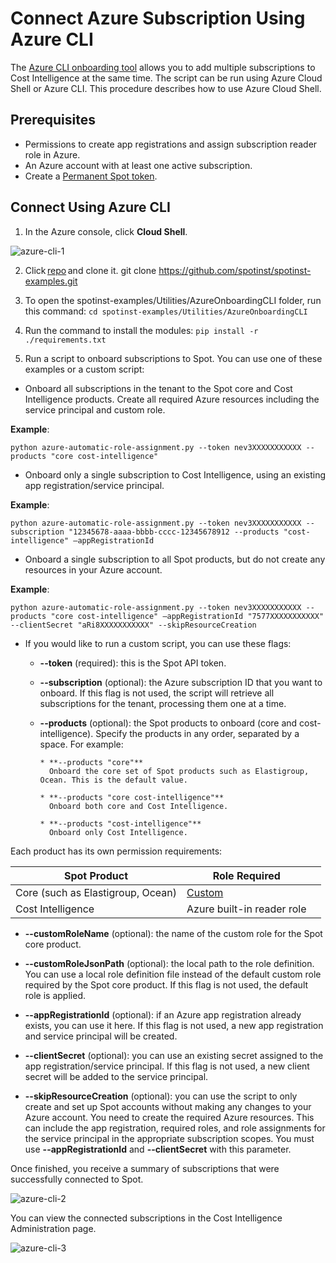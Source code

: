 # Connect Azure Subscription Using Azure CLI

The [Azure CLI onboarding tool](https://spot.io/blog/spot-azure-cli-onboarding-tool/) allows you to add multiple subscriptions to Cost Intelligence at the same time. The script can be run using Azure Cloud Shell or Azure CLI. This procedure describes how to use Azure Cloud Shell.

## Prerequisites

- Permissions to create app registrations and assign subscription reader role in Azure.
- An Azure account with at least one active subscription.
- Create a [Permanent Spot token](https://docs.spot.io/administration/api/create-api-token).

## Connect Using Azure CLI

1. In the Azure console, click **Cloud Shell**.

![azure-cli-1](https://github.com/spotinst/help/assets/106514736/f3c301a6-0461-4715-89a0-d9ab78836c91)

2. Click [repo](https://github.com/spotinst/spotinst-examples/tree/master/Utilities/AzureOnboardingCLI) and clone it.
   git clone https://github.com/spotinst/spotinst-examples.git

3. To open the spotinst-examples/Utilities/AzureOnboardingCLI folder, run this command:
   `cd spotinst-examples/Utilities/AzureOnboardingCLI`

4. Run the command to install the modules:
   `pip install -r ./requirements.txt`

5. Run a script to onboard subscriptions to Spot. You can use one of these examples or a custom script:

- Onboard all subscriptions in the tenant to the Spot core and Cost Intelligence products. Create all required Azure resources including the service principal and custom role.

**Example**:

```
python azure-automatic-role-assignment.py --token nev3XXXXXXXXXXX --products "core cost-intelligence"
```

- Onboard only a single subscription to Cost Intelligence, using an existing app registration/service principal.

**Example**:

```
python azure-automatic-role-assignment.py --token nev3XXXXXXXXXXX --subscription "12345678-aaaa-bbbb-cccc-12345678912 --products "cost-intelligence" –appRegistrationId
```

- Onboard a single subscription to all Spot products, but do not create any resources in your Azure account.

**Example**:

```
python azure-automatic-role-assignment.py --token nev3XXXXXXXXXXX --products "core cost-intelligence" –appRegistrationId "7577XXXXXXXXXXX" --clientSecret "aRi8XXXXXXXXXXX" --skipResourceCreation
```

- If you would like to run a custom script, you can use these flags:

  - **--token** (required): this is the Spot API token.

  - **--subscription** (optional): the Azure subscription ID that you want to onboard. If this flag is not used, the script will retrieve all subscriptions for the tenant, processing them one at a time.

  - **--products** (optional): the Spot products to onboard (core and cost-intelligence).
    Specify the products in any order, separated by a space. For example:

        * **--products "core"**
          Onboard the core set of Spot products such as Elastigroup, Ocean. This is the default value.

        * **--products "core cost-intelligence"**
          Onboard both core and Cost Intelligence.

        * **--products "cost-intelligence"**
          Onboard only Cost Intelligence.

Each product has its own permission requirements:

| Spot Product                      | Role Required                                                                         |     |
| --------------------------------- | ------------------------------------------------------------------------------------- | --- |
| Core (such as Elastigroup, Ocean) | [Custom](https://spotinst-public.s3.amazonaws.com/assets/azure/custom_role_file.json) |     |
| Cost Intelligence                 | Azure built-in reader role                                                            |     |

- **--customRoleName** (optional): the name of the custom role for the Spot core product.

- **--customRoleJsonPath** (optional): the local path to the role definition. You can use a local role definition file instead of the default custom role required by the Spot core product. If this flag is not used, the default role is applied.

- **--appRegistrationId** (optional): if an Azure app registration already exists, you can use it here. If this flag is not used, a new app registration and service principal will be created.

- **--clientSecret** (optional): you can use an existing secret assigned to the app registration/service principal. If this flag is not used, a new client secret will be added to the service principal.

- **--skipResourceCreation** (optional): you can use the script to only create and set up Spot accounts without making any changes to your Azure account. You need to create the required Azure resources. This can include the app registration, required roles, and role assignments for the service principal in the appropriate subscription scopes.
  You must use **--appRegistrationId** and **--clientSecret** with this parameter.

Once finished, you receive a summary of subscriptions that were successfully connected to Spot.

![azure-cli-2](https://github.com/spotinst/help/assets/106514736/a19b9f11-ea4e-4ab3-919b-b86162facef3)

You can view the connected subscriptions in the Cost Intelligence Administration page.

![azure-cli-3](https://github.com/spotinst/help/assets/106514736/5d2a2ba1-a33b-4e45-8dc3-b9a1362a5335)
